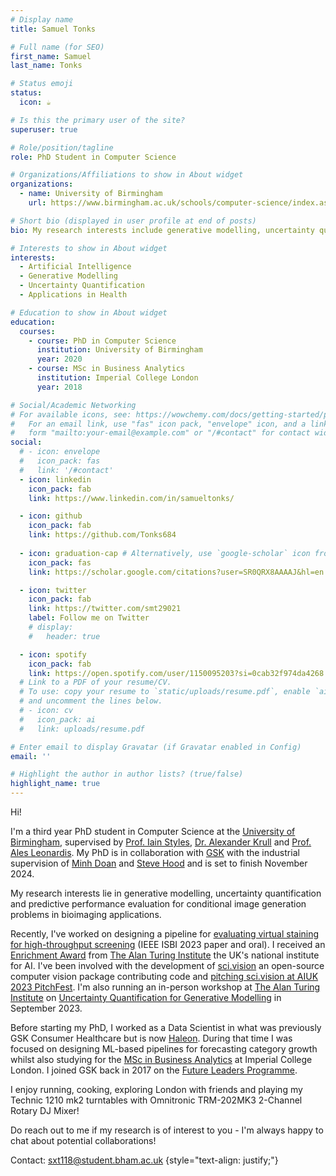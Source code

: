 ```yaml
---
# Display name
title: Samuel Tonks

# Full name (for SEO)
first_name: Samuel
last_name: Tonks

# Status emoji
status:
  icon: ☕️

# Is this the primary user of the site?
superuser: true

# Role/position/tagline
role: PhD Student in Computer Science 

# Organizations/Affiliations to show in About widget
organizations:
  - name: University of Birmingham
    url: https://www.birmingham.ac.uk/schools/computer-science/index.aspx

# Short bio (displayed in user profile at end of posts)
bio: My research interests include generative modelling, uncertainty quantification and healthcare applications.

# Interests to show in About widget
interests:
  - Artificial Intelligence
  - Generative Modelling
  - Uncertainty Quantification
  - Applications in Health

# Education to show in About widget
education:
  courses:
    - course: PhD in Computer Science
      institution: University of Birmingham
      year: 2020
    - course: MSc in Business Analytics
      institution: Imperial College London
      year: 2018

# Social/Academic Networking
# For available icons, see: https://wowchemy.com/docs/getting-started/page-builder/#icons
#   For an email link, use "fas" icon pack, "envelope" icon, and a link in the
#   form "mailto:your-email@example.com" or "/#contact" for contact widget.
social:
  # - icon: envelope
  #   icon_pack: fas
  #   link: '/#contact'
  - icon: linkedin
    icon_pack: fab
    link: https://www.linkedin.com/in/samueltonks/

  - icon: github
    icon_pack: fab
    link: https://github.com/Tonks684
    
  - icon: graduation-cap # Alternatively, use `google-scholar` icon from `ai` icon pack
    icon_pack: fas
    link: https://scholar.google.com/citations?user=SR0QRX8AAAAJ&hl=en

  - icon: twitter
    icon_pack: fab
    link: https://twitter.com/smt29021    
    label: Follow me on Twitter
    # display:
    #   header: true

  - icon: spotify
    icon_pack: fab
    link: https://open.spotify.com/user/1150095203?si=0cab32f974da4268
  # Link to a PDF of your resume/CV.
  # To use: copy your resume to `static/uploads/resume.pdf`, enable `ai` icons in `params.yaml`,
  # and uncomment the lines below.
  # - icon: cv
  #   icon_pack: ai
  #   link: uploads/resume.pdf

# Enter email to display Gravatar (if Gravatar enabled in Config)
email: ''

# Highlight the author in author lists? (true/false)
highlight_name: true
---
```


Hi!

I'm a third year PhD student in Computer Science at the [University of Birmingham](https://www.birmingham.ac.uk/schools/computer-science/index.aspx), supervised by [Prof. Iain Styles](https://www.turing.ac.uk/people/researchers/iain-styles), [Dr. Alexander Krull](https://research.birmingham.ac.uk/en/persons/alexander-krull) and [Prof. Ales Leonardis](https://scholar.google.co.uk/citations?user=BEFl4j0AAAAJ&hl=en). My PhD is in collaboration with [GSK](https://www.gsk.com/en-gb/careers/experienced-professionals/research-and-development/) with the industrial supervision of [Minh Doan](https://scholar.google.com/citations?user=M6_hL-AAAAAJ&hl=en) and [Steve Hood](https://scholar.google.co.uk/citations?user=mPhF_xkAAAAJ&hl=en) and is set to finish November 2024.

My research interests lie in generative modelling, uncertainty quantification and predictive performance evaluation for conditional image generation problems in bioimaging applications.

Recently, I've worked on designing a pipeline for [evaluating virtual staining for high-throughput screening](https://research.birmingham.ac.uk/en/publications/evaluation-of-virtual-staining-for-high-throughput-screenings) (IEEE ISBI 2023 paper and oral). I received an [Enrichment Award](https://www.turing.ac.uk/work-turing/studentships/enrichment) from [The Alan Turing Institute](https://www.turing.ac.uk/) the UK's national institute for AI. I've been involved with the development of [sci.vision](https://sci.vision/#/) an open-source computer vision package contributing code and [pitching sci.vision at AIUK 2023 PitchFest](https://www.turing.ac.uk/news/first-pitchfest-winner-announced-ai-uk-2023). I'm also running an in-person workshop at [The Alan Turing Institute](https://www.turing.ac.uk/) on [Uncertainty Quantification for Generative Modelling](https://www.eventsforce.net/turingevents/frontend/reg/thome.csp?pageID=110064&eventID=287&CSPCHD=000001000000E7wPZbwn2oC9Y8iUArSWreuerrl6ME9r7QSoDa) in September 2023. 

Before starting my PhD, I worked as a Data Scientist in what was previously GSK Consumer Healthcare but is now [Haleon](https://www.haleon.com/our-science/our-scientists). During that time I was focused on designing ML-based pipelines for forecasting category growth whilst also studying for the [MSc in Business Analytics](https://www.imperial.ac.uk/business-school/masters/business-analytics/) at Imperial College London. I joined GSK back in 2017 on the [Future Leaders Programme](https://www.gsk.com/en-gb/careers/early-talent/future-leaders-graduate-programme/).

I enjoy running, cooking, exploring London with friends and playing my Technic 1210 mk2 turntables with Omnitronic TRM-202MK3 2-Channel Rotary DJ Mixer!

Do reach out to me if my research is of interest to you - I'm always happy to chat about potential collaborations!

Contact: sxt118@student.bham.ac.uk
{style="text-align: justify;"}